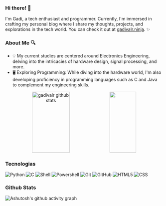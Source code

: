 ### Hi there! 👋

I'm Gadi, a tech enthusiast and programmer. Currently, I'm immersed in crafting my personal blog where I share my thoughts, projects, and explorations in the tech world. You can check it out at [gadivalr.ninja](https://gadivalr.ninja). ✨

### About Me 🔍
- 💡 My current studies are centered around Electronics Engineering, delving into the intricacies of hardware design, signal processing, and more.
- 🖥️ Exploring Programming: While diving into the hardware world, I'm also developing proficiency in programming languages such as C and Java to complement my engineering skills.


<div align="center">  
  <img width="49%" height="195px" src="https://github-readme-stats.vercel.app/api?username=gadivalr&show_icons=true&count_private=true&hide_border=true&title_color=be9b88&icon_color=be9b88&text_color=c9d1d9&bg_color=0d1117" alt="gadivalr github stats" /> 
  <img width="41%" height="195px" src="https://github-readme-stats.vercel.app/api/top-langs/?username=gadivalr&layout=compact&hide_border=true&title_color=be9b88&text_color=be9b88&bg_color=0d1117" />

</div>


### Tecnologias  
  <div align="left">
    <div>
      <img alt="Python" src="https://img.shields.io/badge/python-100000?style=for-the-badge&logo=python&logoColor=blue">
      <img alt="C" src="https://img.shields.io/badge/c-100000?style=for-the-badge&logo=c">
      <img alt="Shell" src="https://img.shields.io/badge/shell-100000?style=for-the-badge&logo=shellscript">
      <img alt="Powershell" src="https://img.shields.io/badge/powershell-100000?style=for-the-badge&logo=powershell">
      <img alt="Git" src="https://img.shields.io/badge/git-100000?style=for-the-badge&logo=git">
      <img alt="GitHub" src="https://img.shields.io/badge/github-100000?style=for-the-badge&logo=github">
      <img alt="HTML5" src="https://img.shields.io/badge/HTML5-100000?style=for-the-badge&logo=html5">
      <img alt="CSS" src="https://img.shields.io/badge/CSS3-100000?style=for-the-badge&logo=css3&logoColor=blue">
    </div>
   
  </div>

  
### Github Stats 

![Ashutosh's github activity graph](https://github-readme-activity-graph.vercel.app/graph?username=gadivalr&bg_color=0d1117&color=be9b88&line=be9b88&point=be9b88&area=true&hide_border=true)

